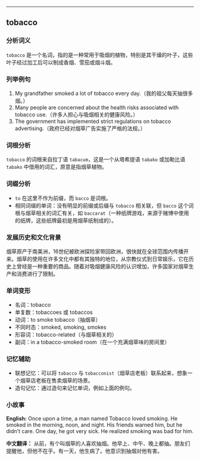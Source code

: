 
---------------
## tobacco
### 分析词义
`tobacco` 是一个名词，指的是一种常用于吸烟的植物，特别是其干燥的叶子，这些叶子经过加工后可以制成香烟、雪茄或烟斗烟。

### 列举例句
1. My grandfather smoked a lot of tobacco every day.（我的祖父每天抽很多烟。）
2. Many people are concerned about the health risks associated with tobacco use.（许多人担心与吸烟相关的健康风险。）
3. The government has implemented strict regulations on tobacco advertising.（政府已经对烟草广告实施了严格的法规。）

### 词根分析
`tobacco` 的词根来自拉丁语 `tabacum`，这是一个从塔希提语 `tabako` 或加勒比语 `tabako` 中借用的词汇，原意是指烟草植物。

### 词缀分析
- `to` 在这里不作为前缀，而 `bacco` 是词根。
- 相同词缀的单词：没有明显的前缀或后缀与 `tobacco` 相关联，但 `bacco` 这个词根与烟草相关的词汇有关，如 `baccarat`（一种纸牌游戏，来源于赌博中使用的纸牌，这些纸牌最初是用烟草纸制成的）。

### 发展历史和文化背景
烟草原产于南美洲，16世纪被欧洲探险家带回欧洲，很快就在全球范围内传播开来。烟草的使用在许多文化中都有其独特的地位，从宗教仪式到日常娱乐，它在历史上曾经是一种重要的商品。随着对吸烟健康风险的认识增加，许多国家对烟草生产和消费进行了限制。

### 单词变形
- 名词：tobacco
- 单复数：tobaccoes 或 tobaccos
- 动词：to smoke tobacco（抽烟草）
- 不同时态：smoked, smoking, smokes
- 形容词：tobacco-related（与烟草相关的）
- 副词：in a tobacco-smoked room（在一个充满烟草味的房间里）

### 记忆辅助
- 联想记忆：可以将 `tobacco` 与 `tobacconist`（烟草店老板）联系起来，想象一个烟草店老板在售卖烟草的场景。
- 造句记忆：通过造句来记忆单词，例如上面的例句。

### 小故事
**English:**
Once upon a time, a man named Tobacco loved smoking. He smoked in the morning, noon, and night. His friends warned him, but he didn't care. One day, he got very sick. He realized smoking was bad for him.

**中文翻译：**
从前，有个叫烟草的人喜欢抽烟。他早上、中午、晚上都抽。朋友们提醒他，但他不在乎。有一天，他生病了。他意识到抽烟对他有害。

